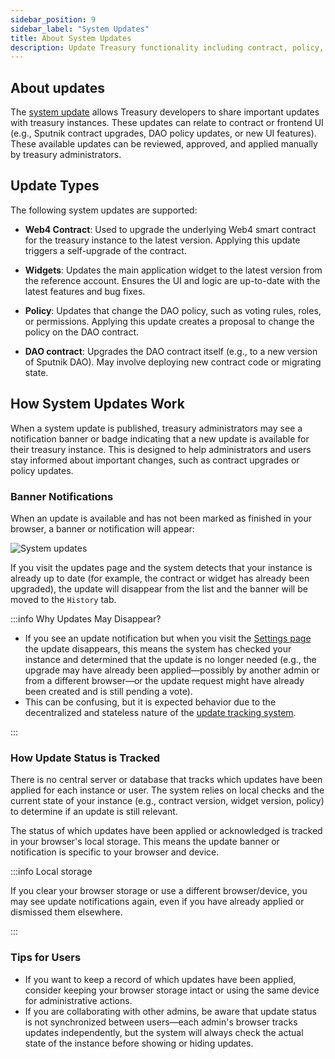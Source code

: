 ```yaml
---
sidebar_position: 9
sidebar_label: "System Updates"
title: About System Updates
description: Update Treasury functionality including contract, policy, and app widget.
---
```


## About updates

The [system update](../settings.md#system-updates) allows Treasury developers to share important updates with treasury instances. These updates can relate to contract or frontend UI (e.g., Sputnik contract upgrades, DAO policy updates, or new UI features).
These available updates can be reviewed, approved, and applied manually by treasury administrators.

## Update Types

The following system updates are supported:

- **Web4 Contract**: Used to upgrade the underlying Web4 smart contract for the treasury instance to the latest version. Applying this update triggers a self-upgrade of the contract.

- **Widgets**: Updates the main application widget to the latest version from the reference account. Ensures the UI and logic are up-to-date with the latest features and bug fixes.

- **Policy**: Updates that change the DAO policy, such as voting rules, roles, or permissions. Applying this update creates a proposal to change the policy on the DAO contract.

- **DAO contract**: Upgrades the DAO contract itself (e.g., to a new version of Sputnik DAO). May involve deploying new contract code or migrating state.


## How System Updates Work

When a system update is published, treasury administrators may see a notification banner or badge indicating that a new update is available for their treasury instance. This is designed to help administrators and users stay informed about important changes, such as contract upgrades or policy updates.

### Banner Notifications

When an update is available and has not been marked as finished in your browser, a banner or notification will appear:

<div class="screenshot">

![System updates](/img/settings/update-banner.png)

</div>

If you visit the updates page and the system detects that your instance is already up to date (for example, the contract or widget has already been upgraded), the update will disappear from the list and the banner will be moved to the `History` tab.

:::info Why Updates May Disappear?

  - If you see an update notification but when you visit the [Settings page](../settings.md) the update disappears, this means the system has checked your instance and determined that the update is no longer needed (e.g.,  the upgrade may have already been applied—possibly by another admin or from a different browser—or the update request might have already been created and is still pending a vote).
  - This can be confusing, but it is expected behavior due to the decentralized and stateless nature of the [update tracking system](#how-update-status-is-tracked).

:::

### How Update Status is Tracked

There is no central server or database that tracks which updates have been applied for each instance or user. The system relies on local checks and the current state of your instance (e.g., contract version, widget version, policy) to determine if an update is still relevant.

The status of which updates have been applied or acknowledged is tracked in your browser's local storage. This means the update banner or notification is specific to your browser and device.

:::info Local storage

If you clear your browser storage or use a different browser/device, you may see update notifications again, even if you have already applied or dismissed them elsewhere.

:::

### Tips for Users

- If you want to keep a record of which updates have been applied, consider keeping your browser storage intact or using the same device for administrative actions.
- If you are collaborating with other admins, be aware that update status is not synchronized between users—each admin's browser tracks updates independently, but the system will always check the actual state of the instance before showing or hiding updates.

